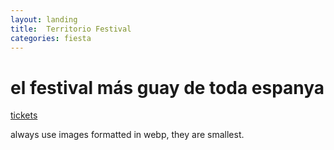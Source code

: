 ```yaml
---
layout: landing
title:  Territorio Festival
categories: fiesta
---
```

# el festival más guay de toda espanya

[tickets](https://ra.co)

always use images formatted in webp, they are smallest.
